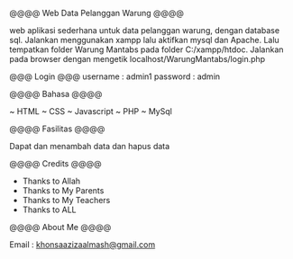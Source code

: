 @@@@ Web Data Pelanggan Warung @@@@

web aplikasi sederhana untuk data pelanggan warung, dengan database sql. Jalankan menggunakan xampp lalu aktifkan mysql dan Apache. Lalu tempatkan folder Warung Mantabs pada folder C:/xampp/htdoc. Jalankan pada browser dengan mengetik localhost/WarungMantabs/login.php 

@@@ Login @@@
username : admin1
password : admin

@@@@ Bahasa @@@@

~ HTML
~ CSS
~ Javascript
~ PHP
~ MySql

@@@@ Fasilitas @@@@

Dapat dan menambah data dan hapus data


@@@@ Credits @@@@

- Thanks to Allah
- Thanks to My Parents
- Thanks to My Teachers
- Thanks to ALL


@@@@ About Me @@@@

Email : khonsaazizaalmash@gmail.com
